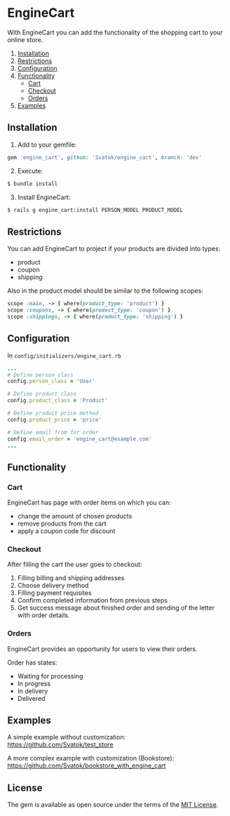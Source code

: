 # EngineCart
With EngineCart you can add the functionality of the shopping cart to your online store.

1. [Installation](#installation)
2. [Restrictions](#restrictions)
2. [Configuration](#configuration)
3. [Functionality](#Functionality)
    - [Cart](#cart)
    - [Checkout](#checkout)
    - [Orders](#orders)
4. [Examples](#examples)

## Installation
1. Add to your gemfile:
```ruby
gem 'engine_cart', github: 'Svatok/engine_cart', branch: 'dev'
```
2. Execute:
```bash
$ bundle install
```
3. Install EngineCart: 
```bash
$ rails g engine_cart:install PERSON_MODEL PRODUCT_MODEL
```

## Restrictions
You can add EngineCart to project if your products are divided into types:
 - product
 - coupon
 - shipping
 
Also in the product model should be similar to the following scopes:
```ruby
scope :main, -> { where(product_type: 'product') }
scope :coupons, -> { where(product_type: 'coupon') }
scope :shippings, -> { where(product_type: 'shipping') }
```
## Configuration
In `config/initializers/engine_cart.rb`
```ruby
...
# Define person class
config.person_class = 'User'

# Define product class
config.product_class = 'Product'

# Define product price method
config.product_price = 'price'

# Define email from for order
config.email_order = 'engine_cart@example.com'
...
```
## Functionality
### Cart
EngineCart has page with order items on which you can:
 - change the amount of chosen products
 - remove products from the cart
 - apply a coupon code for discount
### Checkout
After filling the cart the user goes to checkout:
 1. Filling billing and shipping addresses
 2. Choose delivery method
 3. Filling payment requisites
 4. Confirm completed information from previous steps
 5. Get success message about finished order and sending of the letter with order details.
### Orders
EngineCart provides an opportunity for users to view their orders.

Order has states:
- Waiting for processing
- In progress
- In delivery
- Delivered
## Examples
A simple example without customization:
https://github.com/Svatok/test_store

A more complex example with customization (Bookstore):
https://github.com/Svatok/bookstore_with_engine_cart


## License
The gem is available as open source under the terms of the [MIT License](http://opensource.org/licenses/MIT).
